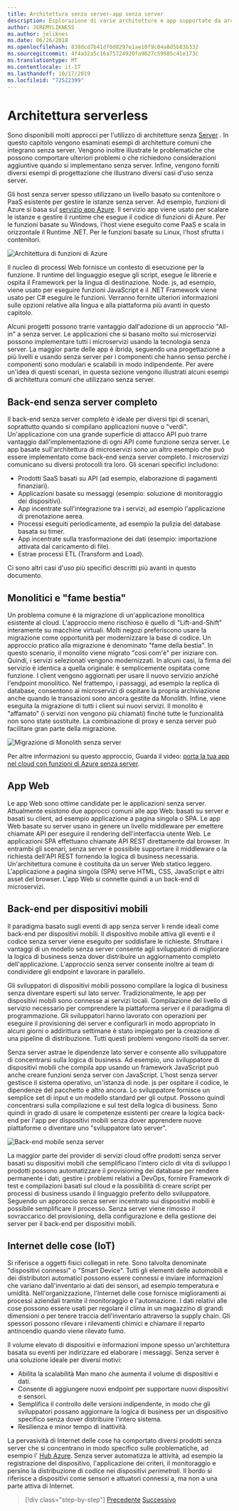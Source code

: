 ```yaml
---
title: Architettura senza server-app senza server
description: Esplorazione di varie architetture e app supportate da architetture senza server, tra cui app Web, dispositivi mobili e Internet.
author: JEREMYLIKNESS
ms.author: jeliknes
ms.date: 06/26/2018
ms.openlocfilehash: 838dcd7b41df0d8297e1ae10f9c04a8d5b83b332
ms.sourcegitcommit: 4f4a32a5c16a75724920fa9627c59985c41e173c
ms.translationtype: MT
ms.contentlocale: it-IT
ms.lasthandoff: 10/17/2019
ms.locfileid: "72522399"
---
```

# <a name="serverless-architecture"></a>Architettura serverless

Sono disponibili molti approcci per l'utilizzo di architetture senza [Server](https://azure.com/serverless) . In questo capitolo vengono esaminati esempi di architetture comuni che integrano senza server. Vengono inoltre illustrate le problematiche che possono comportare ulteriori problemi o che richiedono considerazioni aggiuntive quando si implementano senza server. Infine, vengono forniti diversi esempi di progettazione che illustrano diversi casi d'uso senza server.

Gli host senza server spesso utilizzano un livello basato su contenitore o PaaS esistente per gestire le istanze senza server. Ad esempio, funzioni di Azure si basa sul [servizio app Azure](https://docs.microsoft.com/azure/app-service/). Il servizio app viene usato per scalare le istanze e gestire il runtime che esegue il codice di funzioni di Azure. Per le funzioni basate su Windows, l'host viene eseguito come PaaS e scala in orizzontale il Runtime .NET. Per le funzioni basate su Linux, l'host sfrutta i contenitori.

![Architettura di funzioni di Azure](./media/azure-functions-architecture.png)

Il nucleo di processi Web fornisce un contesto di esecuzione per la funzione. Il runtime del linguaggio esegue gli script, esegue le librerie e ospita il Framework per la lingua di destinazione. Node. js, ad esempio, viene usato per eseguire funzioni JavaScript e il .NET Framework viene usato per C# eseguire le funzioni. Verranno fornite ulteriori informazioni sulle opzioni relative alla lingua e alla piattaforma più avanti in questo capitolo.

Alcuni progetti possono trarre vantaggio dall'adozione di un approccio "All-in" a senza server. Le applicazioni che si basano molto sui microservizi possono implementare tutti i microservizi usando la tecnologia senza server. La maggior parte delle app è ibrida, seguendo una progettazione a più livelli e usando senza server per i componenti che hanno senso perché i componenti sono modulari e scalabili in modo indipendente. Per avere un'idea di questi scenari, in questa sezione vengono illustrati alcuni esempi di architettura comuni che utilizzano senza server.

## <a name="full-serverless-back-end"></a>Back-end senza server completo

Il back-end senza server completo è ideale per diversi tipi di scenari, soprattutto quando si compilano applicazioni nuove o "verdi". Un'applicazione con una grande superficie di attacco API può trarre vantaggio dall'implementazione di ogni API come funzione senza server. Le app basate sull'architettura di microservizi sono un altro esempio che può essere implementato come back-end senza server completo. I microservizi comunicano su diversi protocolli tra loro. Gli scenari specifici includono:

- Prodotti SaaS basati su API (ad esempio, elaborazione di pagamenti finanziari).
- Applicazioni basate su messaggi (esempio: soluzione di monitoraggio dei dispositivi).
- App incentrate sull'integrazione tra i servizi, ad esempio l'applicazione di prenotazione aerea.
- Processi eseguiti periodicamente, ad esempio la pulizia del database basata su timer.
- App incentrate sulla trasformazione dei dati (esempio: importazione attivata dal caricamento di file).
- Estrae processi ETL (Transform and Load).

Ci sono altri casi d'uso più specifici descritti più avanti in questo documento.

## <a name="monoliths-and-starving-the-beast"></a>Monolitici e "fame bestia"

Un problema comune è la migrazione di un'applicazione monolitica esistente al cloud. L'approccio meno rischioso è quello di "Lift-and-Shift" interamente su macchine virtuali. Molti negozi preferiscono usare la migrazione come opportunità per modernizzare la base di codice. Un approccio pratico alla migrazione è denominato "fame della bestia". In questo scenario, il monolito viene migrato "così com'è" per iniziare con. Quindi, i servizi selezionati vengono modernizzati. In alcuni casi, la firma del servizio è identica a quella originale: è semplicemente ospitata come funzione. I client vengono aggiornati per usare il nuovo servizio anziché l'endpoint monolitico. Nel frattempo, i passaggi, ad esempio la replica di database, consentono ai microservizi di ospitare la propria archiviazione anche quando le transazioni sono ancora gestite da Monolith. Infine, viene eseguita la migrazione di tutti i client sui nuovi servizi. Il monolito è "affamato" (i servizi non vengono più chiamati) finché tutte le funzionalità non sono state sostituite. La combinazione di proxy e senza server può facilitare gran parte della migrazione.

![Migrazione di Monolith senza server](./media/serverless-monolith-migration.png)

Per altre informazioni su questo approccio, Guarda il video: [porta la tua app nel cloud con funzioni di Azure senza server](https://channel9.msdn.com/Events/Connect/2017/E102).

## <a name="web-apps"></a>App Web

Le app Web sono ottime candidate per le applicazioni senza server. Attualmente esistono due approcci comuni alle app Web: basati su server e basati su client, ad esempio applicazione a pagina singola o SPA. Le app Web basate su server usano in genere un livello middleware per emettere chiamate API per eseguire il rendering dell'interfaccia utente Web. Le applicazioni SPA effettuano chiamate API REST direttamente dal browser. In entrambi gli scenari, senza server è possibile supportare il middleware o la richiesta dell'API REST fornendo la logica di business necessaria. Un'architettura comune è costituita da un server Web statico leggero. L'applicazione a pagina singola (SPA) serve HTML, CSS, JavaScript e altri asset del browser. L'app Web si connette quindi a un back-end di microservizi.

## <a name="mobile-back-ends"></a>Back-end per dispositivi mobili

Il paradigma basato sugli eventi di app senza server li rende ideali come back-end per dispositivi mobili. Il dispositivo mobile attiva gli eventi e il codice senza server viene eseguito per soddisfare le richieste. Sfruttare i vantaggi di un modello senza server consente agli sviluppatori di migliorare la logica di business senza dover distribuire un aggiornamento completo dell'applicazione. L'approccio senza server consente inoltre ai team di condividere gli endpoint e lavorare in parallelo.

Gli sviluppatori di dispositivi mobili possono compilare la logica di business senza diventare esperti sul lato server. Tradizionalmente, le app per dispositivi mobili sono connesse ai servizi locali. Compilazione del livello di servizio necessario per comprendere la piattaforma server e il paradigma di programmazione. Gli sviluppatori hanno lavorato con operazioni per eseguire il provisioning dei server e configurarli in modo appropriato In alcuni giorni o addirittura settimane è stato impiegato per la creazione di una pipeline di distribuzione. Tutti questi problemi vengono risolti da server.

Senza server astrae le dipendenze lato server e consente allo sviluppatore di concentrarsi sulla logica di business. Ad esempio, uno sviluppatore di dispositivi mobili che compila app usando un framework JavaScript può anche creare funzioni senza server con JavaScript. L'host senza server gestisce il sistema operativo, un'istanza di node. js per ospitare il codice, le dipendenze del pacchetto e altro ancora. Lo sviluppatore fornisce un semplice set di input e un modello standard per gli output. Possono quindi concentrarsi sulla compilazione e sul test della logica di business. Sono quindi in grado di usare le competenze esistenti per creare la logica back-end per l'app per dispositivi mobili senza dover apprendere nuove piattaforme o diventare uno "sviluppatore lato server".

![Back-end mobile senza server](./media/serverless-mobile-backend.png)

La maggior parte dei provider di servizi cloud offre prodotti senza server basati su dispositivi mobili che semplificano l'intero ciclo di vita di sviluppo I prodotti possono automatizzare il provisioning dei database per rendere permanente i dati, gestire i problemi relativi a DevOps, fornire Framework di test e compilazioni basati sul cloud e la possibilità di creare script per processi di business usando il linguaggio preferito dello sviluppatore. Seguendo un approccio senza server incentrato sui dispositivi mobili è possibile semplificare il processo. Senza server viene rimosso il sovraccarico del provisioning, della configurazione e della gestione dei server per il back-end per dispositivi mobili.

## <a name="internet-of-things-iot"></a>Internet delle cose (IoT)

Si riferisce a oggetti fisici collegati in rete. Sono talvolta denominate "dispositivi connessi" o "Smart Device". Tutti gli elementi delle automobili e dei distributori automatici possono essere connessi e inviare informazioni che variano dall'inventario ai dati dei sensori, ad esempio temperatura e umidità. Nell'organizzazione, l'Internet delle cose fornisce miglioramenti ai processi aziendali tramite il monitoraggio e l'automazione. I dati relativi alle cose possono essere usati per regolare il clima in un magazzino di grandi dimensioni o per tenere traccia dell'inventario attraverso la supply chain. Gli spessori possono rilevare i rilevamenti chimici e chiamare il reparto antincendio quando viene rilevato fumo.

Il volume elevato di dispositivi e informazioni impone spesso un'architettura basata su eventi per indirizzare ed elaborare i messaggi. Senza server è una soluzione ideale per diversi motivi:

- Abilita la scalabilità Man mano che aumenta il volume di dispositivi e dati.
- Consente di aggiungere nuovi endpoint per supportare nuovi dispositivi e sensori.
- Semplifica il controllo delle versioni indipendente, in modo che gli sviluppatori possano aggiornare la logica di business per un dispositivo specifico senza dover distribuire l'intero sistema.
- Resilienza e minor tempo di inattività.

La pervasività di Internet delle cose ha comportato diversi prodotti senza server che si concentrano in modo specifico sulle problematiche, ad esempio l' [Hub Azure](https://docs.microsoft.com/azure/iot-hub). Senza server automatizza le attività, ad esempio la registrazione del dispositivo, l'applicazione dei criteri, il monitoraggio e persino la distribuzione di codice nei dispositivi *perimetrali*. Il bordo si riferisce a dispositivi come sensori e attuatori connessi a, ma non a una parte attiva di Internet.

>[!div class="step-by-step"]
>[Precedente](architecture-approaches.md)
>[Successivo](serverless-architecture-considerations.md)
